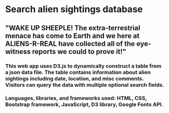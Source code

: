 # Search alien sightings database

## "WAKE UP SHEEPLE! The extra-terrestrial menace has come to Earth and we here at ALIENS-R-REAL have collected all of the eye-witness reports we could to prove it!"

### This web app uses D3.js to dynamically construct a table from a json data file. The table contains information about alien sightings including date, location, and misc comments. Visitors can query the data with multiple optional search fields.

### Languages, libraries, and frameworks used: HTML, CSS, Bootstrap framework, JavaScript, D3 library, Google Fonts API.

